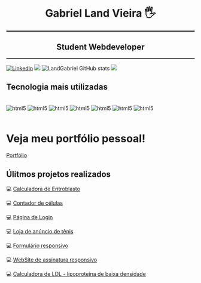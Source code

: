 
<div align="center">

  # Gabriel Land Vieira 🖐️

  <div style="border-bottom: 2px solid #000;"></div>

  ## Student Webdeveloper

  <div style="border-bottom: 2px solid #000;"></div>

</div>

[![Linkedin](https://img.shields.io/badge/LinkedIn-0077B5?style=for-the-badge&logo=linkedin&logoColor=white)](https://www.linkedin.com/in/gabriel-vieira-617698293/)
<a href = "mailto:landgabrielve@gmail.com"><img src="https://img.shields.io/badge/Gmail-D14836?style=for-the-badge&logo=gmail&logoColor=white" target="_blank"></a>
![LandGabriel GitHub stats](https://github-readme-stats.vercel.app/api?username=LandGabriel&show_icons=true&theme=transparent)
![](https://github-readme-stats.vercel.app/api/top-langs/?username=LandGabriel&size_weight=0.5&count_weight=0.5)



## Tecnologia mais utilizadas
<div style= "display: inline_block" ><br/>
<img align="center" alt= "html5" src="https://img.shields.io/badge/HTML5-E34F26?style=for-the-badge&logo=html5&logoColor=white"/> 
<img align="center" alt= "html5" src="https://img.shields.io/badge/CSS-239120?&style=for-the-badge&logo=css3&logoColor=white"/> 
<img align="center" alt= "html5" src="https://img.shields.io/badge/JavaScript-F7DF1E?style=for-the-badge&logo=javascript&logoColor=black"/> 
<img align="center" alt= "html5" src="https://img.shields.io/badge/React-20232A?style=for-the-badge&logo=react&logoColor=61DAFB"/> 
<img align="center" alt= "html5" src="https://img.shields.io/badge/Node.js-43853D?style=for-the-badge&logo=node.js&logoColor=white"/> 
<img align="center" alt= "html5" src= "https://img.shields.io/badge/github-%23121011.svg?style=for-the-badge&logo=github&logoColor=white"/>
<img align="center" alt= "html5" src= "https://img.shields.io/badge/git-%23F05033.svg?style=for-the-badge&logo=git&logoColor=white"/>
</div> </br>

# Veja meu portfólio pessoal!
[Portfólio](https://github.com/LandGabriel/portf-land)

## Úlitmos projetos realizados
💻 [Calculadora de Eritroblasto](https://landgabriel.github.io/Eritroblasto-Calculator/Eritroblasto.html)

💻 [Contador de células](https://landgabriel.github.io/ContCell/contador.html)

💻 [Página de Login](https://landgabriel.github.io/LoginPag/login.html)

💻 [Loja de anúncio de tênis](https://landgabriel.github.io/landshop/index.html)

💻 [Formulário responsivo](https://landgabriel.github.io/responsive-form/index.html)

💻 [WebSite de assinatura responsivo](https://landgabriel.github.io/website-responsive/)

💻 [Calculadora de LDL - lipoproteína de baixa densidade](https://landgabriel.github.io/calculator-LDL/)


